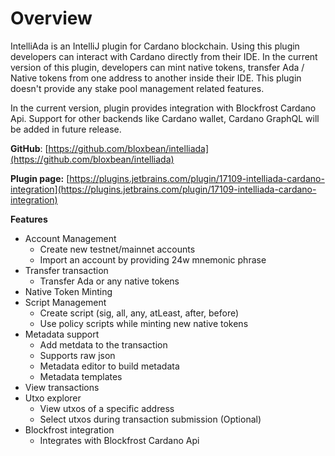 # Overview

IntelliAda is an IntelliJ plugin for Cardano blockchain. Using this plugin developers can interact with Cardano directly from their IDE. In the current version of this plugin, developers can mint native tokens, transfer Ada / Native tokens from one address to another inside their IDE. This plugin doesn't provide any stake pool management related features.

In the current version, plugin provides integration with Blockfrost Cardano Api. Support for other backends like Cardano wallet, Cardano GraphQL will be added in future release.

**GitHub**: [https://github.com/bloxbean/intelliada](https://github.com/bloxbean/intelliada)

**Plugin page:**  [https://plugins.jetbrains.com/plugin/17109-intelliada-cardano-integration](https://plugins.jetbrains.com/plugin/17109-intelliada-cardano-integration)

**Features** 

* Account Management
  * Create new testnet/mainnet accounts
  * Import an account by providing 24w mnemonic phrase
* Transfer transaction
  * Transfer Ada or any native tokens
* Native Token Minting
* Script Management
  * Create script \(sig, all, any, atLeast, after, before\)
  * Use policy scripts while minting new native tokens
* Metadata support
  * Add metdata to the transaction
  * Supports raw json
  * Metadata editor to build metadata
  * Metadata templates
* View transactions
* Utxo explorer
  * View utxos of a specific address
  * Select utxos during transaction submission \(Optional\)
* Blockfrost integration
  * Integrates with Blockfrost Cardano Api



